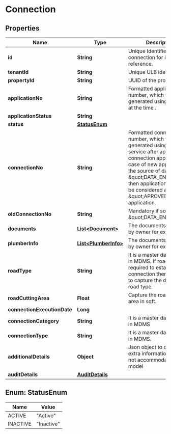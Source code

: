 # Connection

## Properties
Name | Type | Description | Notes
------------ | ------------- | ------------- | -------------
**id** | **String** | Unique Identifier of the connection for internal reference. |  [optional]
**tenantId** | **String** | Unique ULB identifier. |  [optional]
**propertyId** | **String** | UUID of the property. |  [optional]
**applicationNo** | **String** | Formatted application number, which will be generated using ID-Gen at the time . |  [optional]
**applicationStatus** | **String** |  |  [optional]
**status** | [**StatusEnum**](#StatusEnum) |  |  [optional]
**connectionNo** | **String** | Formatted connection number, which will be generated using ID-Gen service after aproval of connection application in case of new application. If the source of data is \&quot;DATA_ENTRY\&quot; then application status will be considered as \&quot;APROVED\&quot; application. |  [optional]
**oldConnectionNo** | **String** | Mandatory if source is \&quot;DATA_ENTRY\&quot;. |  [optional]
**documents** | [**List&lt;Document&gt;**](Document.md) | The documents attached by owner for exemption. |  [optional]
**plumberInfo** | [**List&lt;PlumberInfo&gt;**](PlumberInfo.md) | The documents attached by owner for exemption. |  [optional]
**roadType** | **String** | It is a master data, defined in MDMS. If road cutting is required to established the connection then we need to capture the details of road type. |  [optional]
**roadCuttingArea** | **Float** | Capture the road cutting area in sqft. |  [optional]
**connectionExecutionDate** | **Long** |  |  [optional]
**connectionCategory** | **String** | It is a master data, defined in MDMS | 
**connectionType** | **String** | It is a master data, defined in MDMS. | 
**additionalDetails** | **Object** | Json object to capture any extra information which is not accommodated of model |  [optional]
**auditDetails** | [**AuditDetails**](AuditDetails.md) |  |  [optional]

<a name="StatusEnum"></a>
## Enum: StatusEnum
Name | Value
---- | -----
ACTIVE | &quot;Active&quot;
INACTIVE | &quot;Inactive&quot;
